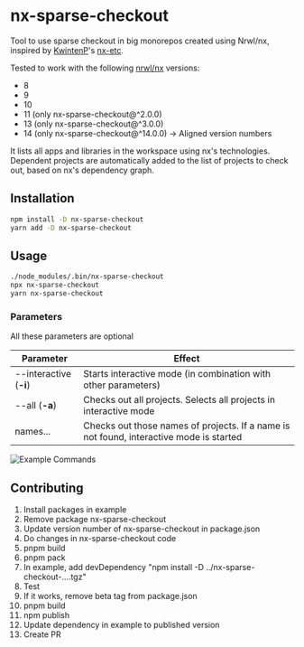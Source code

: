 # nx-sparse-checkout

Tool to use sparse checkout in big monorepos created using Nrwl/nx, inspired by
[KwintenP](https://github.com/KwintenP)'s [nx-etc](https://github.com/KwintenP/nx-etc).

Tested to work with the following [nrwl/nx](https://github.com/nrwl/nx) versions:

- 8
- 9
- 10
- 11 (only nx-sparse-checkout@^2.0.0)
- 13 (only nx-sparse-checkout@^3.0.0)
- 14 (only nx-sparse-checkout@^14.0.0) -> Aligned version numbers

It lists all apps and libraries in the workspace using nx's technologies. Dependent projects are automatically added to the list of projects to check out, based on nx's dependency graph.

## Installation

```sh
npm install -D nx-sparse-checkout
yarn add -D nx-sparse-checkout
```

## Usage

```sh
./node_modules/.bin/nx-sparse-checkout
npx nx-sparse-checkout
yarn nx-sparse-checkout
```

### Parameters

All these parameters are optional

|Parameter|Effect|
|-|-|
|--interactive (**-i**)|Starts interactive mode (in combination with other parameters)|
|--all (**-a**)|Checks out all projects. Selects all projects in interactive mode|
|names...|Checks out those names of projects. If a name is not found, interactive mode is started|

![Example Commands](./readme-assets/example.gif)

## Contributing

1. Install packages in example
2. Remove package nx-sparse-checkout
3. Update version number of nx-sparse-checkout in package.json
4. Do changes in nx-sparse-checkout code
5. pnpm build
6. pnpm pack
7. In example, add devDependency "npm install -D ../nx-sparse-checkout-....tgz"
8. Test
9. If it works, remove beta tag from package.json
10. pnpm build
11. npm publish
12. Update dependency in example to published version
13. Create PR
